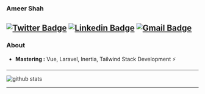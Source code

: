 ### Ameer Shah
[![Twitter Badge](https://img.shields.io/badge/-ameershah48-1ca0f1?style=flat-square&logo=twitter&logoColor=white&link=https://twitter.com/ameershah48)](https://twitter.com/ameershah48) [![Linkedin Badge](https://img.shields.io/badge/-ameershah48-blue?style=flat-square&logo=Linkedin&logoColor=white&link=https://www.linkedin.com/in/ameershah48//)](https://www.linkedin.com/in/ameershah48/) [![Gmail Badge](https://img.shields.io/badge/-contact@ameershah48.com-c14438?style=flat-square&logo=Gmail&logoColor=white&link=mailto:contact@ameershah48.com)](mailto:contact@ameershah48.com)
---------------------------------------------------------------------------------------------------------------------------------------------------------------------------------
### About

-  **Mastering :** Vue, Laravel, Inertia, Tailwind Stack Development :zap:

---------------------------------------------------------------------------------------------------------------------------------------------------------------------------------

![github stats](https://github-readme-stats.vercel.app/api?username=ameershah48&show_icons=true)

---------------------------------------------------------------------------------------------------------------------------------------------------------------------------------


